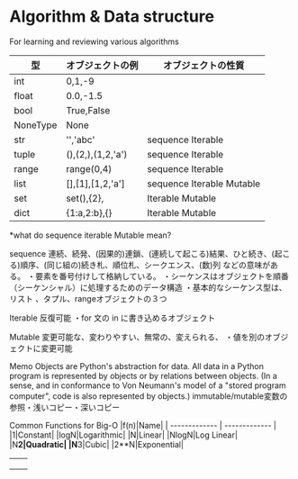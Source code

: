 # Algorithm & Data structure
For learning and reviewing various algorithms


| 型 | オブジェクトの例 |オブジェクトの性質|
| ------------- | ------------- | ------------- |
|int|0,1,-9|||
|float|0.0,-1.5|||
|bool|True,False|||
|NoneType|None||
|str|'','abc'|sequence Iterable|
|tuple|(),(2,),(1,2,'a')|sequence Iterable|
|range|range(0,4)|sequence Iterable|
|list|[],[1],[1,2,'a']|sequence Iterable Mutable|
|set|set(),{2},|Iterable Mutable|
|dict|{1:a,2:b},{}|Iterable Mutable|

*what do sequence iterable Mutable mean?

sequence
連続、続発、(因果的)連鎖、(連続して起こる)結果、ひと続き、(起こる)順序、(同じ組の)続き札、順位札、シークエンス、(数)列
などの意味がある。
・要素を番号付けして格納している。
・シーケンスはオブジェクトを順番（シーケンシャル）に処理するためのデータ構造
・基本的なシーケンス型は、リスト 、タプル、rangeオブジェクトの３つ

Iterable
反復可能
・for 文の in に書き込めるオブジェクト

Mutable
変更可能な、変わりやすい、無常の、変えられる、
・値を別のオブジェクトに変更可能

Memo
Objects are Python's abstraction for data. All data in a Python program is represented by objects or by relations between objects. (In a sense, and in conformance to Von Neumann's model of a "stored program computer", code is also represented by objects.)
immutable/mutable変数の参照・浅いコピー・深いコピー

Common Functions for Big-O
|f(n)|Name|
| ------------- | ------------- |
|1|Constant|
|logN|Logarithmic|
|N|Linear|
|NlogN|Log Linear|
|N**2|Quadratic|
|N**3|Cubic|
|2**N|Exponential|





|||
| ------------- | ------------- |
|||
|||
|||

